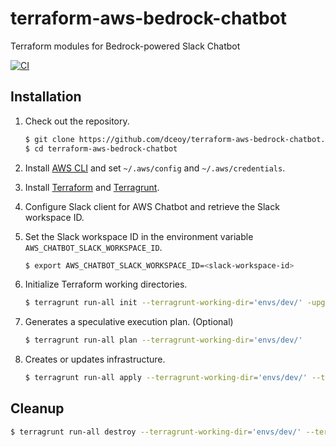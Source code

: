 terraform-aws-bedrock-chatbot
=============================

Terraform modules for Bedrock-powered Slack Chatbot

[![CI](https://github.com/dceoy/terraform-aws-bedrock-chatbot/actions/workflows/ci.yml/badge.svg)](https://github.com/dceoy/terraform-aws-bedrock-chatbot/actions/workflows/ci.yml)

Installation
------------

1.  Check out the repository.

    ```sh
    $ git clone https://github.com/dceoy/terraform-aws-bedrock-chatbot.git
    $ cd terraform-aws-bedrock-chatbot
    ````

2.  Install [AWS CLI](https://aws.amazon.com/cli/) and set `~/.aws/config` and `~/.aws/credentials`.

3.  Install [Terraform](https://www.terraform.io/) and [Terragrunt](https://terragrunt.gruntwork.io/).

4.  Configure Slack client for AWS Chatbot and retrieve the Slack workspace ID.

5.  Set the Slack workspace ID in the environment variable `AWS_CHATBOT_SLACK_WORKSPACE_ID`.

    ```sh
    $ export AWS_CHATBOT_SLACK_WORKSPACE_ID=<slack-workspace-id>
    ```

6.  Initialize Terraform working directories.

    ```sh
    $ terragrunt run-all init --terragrunt-working-dir='envs/dev/' -upgrade -reconfigure
    ```

7.  Generates a speculative execution plan. (Optional)

    ```sh
    $ terragrunt run-all plan --terragrunt-working-dir='envs/dev/'
    ```

8.  Creates or updates infrastructure.

    ```sh
    $ terragrunt run-all apply --terragrunt-working-dir='envs/dev/' --terragrunt-non-interactive
    ```

Cleanup
-------

```sh
$ terragrunt run-all destroy --terragrunt-working-dir='envs/dev/' --terragrunt-non-interactive
```
